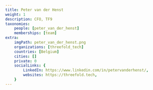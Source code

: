 ```yaml
---
title: Peter van der Henst
weight: 1
description: CFO, TF9
taxonomies:
    people: [peter_van_der_henst]
    memberships: [team]
extra:
    imgPath: peter_van_der_henst.png
    organizations: [threefold_tech]
    countries: [Belgium]
    cities: []
    private: 0
    socialLinks: {
        LinkedIn: https://www.linkedin.com/in/petervanderhenst/,
        websites: https://threefold.tech,
    }
---
```


<!--

Peter is HR-manager and Financial Advisor For TF Tech. Besides that Peter is an entrepreneur active in the world of start-ups and scale-ups for about 8 years now. Next to running the best business center in Belgium, where he lets companies grow and develop themselves, he is Kristof’s financial guy for several interesting projects in Belgium, Spain & Egypt. Co-Founder fell in love with Threefold I believe in equal chances for everyone across the globe.

--!>